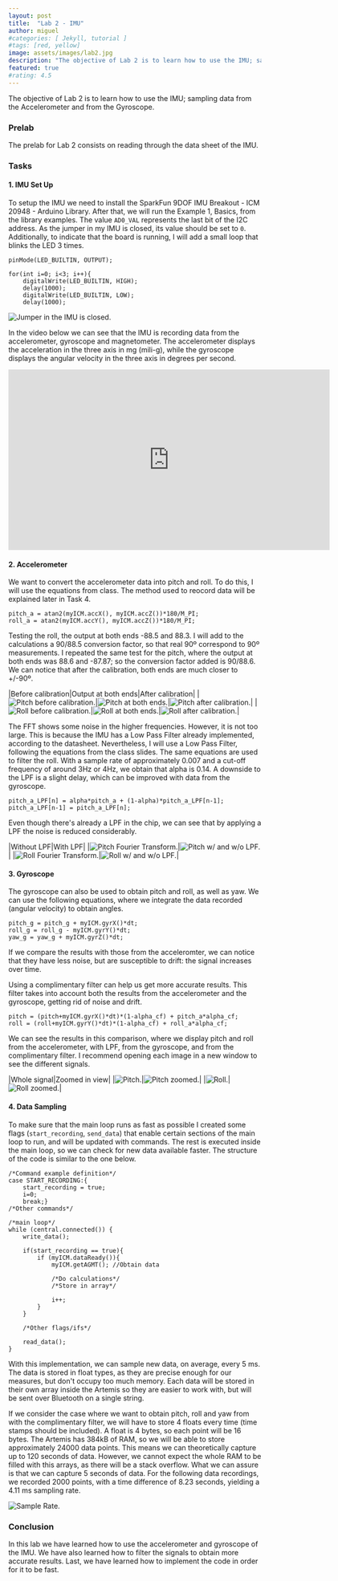 ```yaml
---
layout: post
title:  "Lab 2 - IMU"
author: miguel
#categories: [ Jekyll, tutorial ]
#tags: [red, yellow]
image: assets/images/lab2.jpg
description: "The objective of Lab 2 is to learn how to use the IMU; sampling data from the Accelerometer and from the Gyroscope."
featured: true
#rating: 4.5
---
```

The objective of Lab 2 is to learn how to use the IMU; sampling data from the Accelerometer and from the Gyroscope.

### Prelab

The prelab for Lab 2 consists on reading through the data sheet of the IMU.

### Tasks

#### 1. IMU Set Up
To setup the IMU we need to install the SparkFun 9DOF IMU Breakout - ICM 20948 - Arduino Library. After that, we will run the Example 1, Basics, from the library examples. The value `AD0_VAL` represents the last bit of the I2C address. As the jumper in my IMU is closed, its value should be set to `0`. Additionally, to indicate that the board is running, I will add a small loop that blinks the LED 3 times.
```
pinMode(LED_BUILTIN, OUTPUT);

for(int i=0; i<3; i++){
    digitalWrite(LED_BUILTIN, HIGH);
    delay(1000);
    digitalWrite(LED_BUILTIN, LOW);
    delay(1000);
```

<img class= "img_post" src="{{ site.baseurl }}/assets/images/lab2/imu.jpg" alt="Jumper in the IMU is closed.">

In the video below we can see that the IMU is recording data from the accelerometer, gyroscope and magnetometer. The accelerometer displays the acceleration in the three axis in mg (mili-g), while the gyroscope displays the angular velocity in the three axis in degrees per second.

<iframe width="640" height="360" frameborder="0" allowfullscreen
src="https://www.youtube.com/embed/9OyerR3Iud8">
</iframe>

#### 2. Accelerometer

We want to convert the accelerometer data into pitch and roll. To do this, I will use the equations from class. The method used to reocord data will be explained later in Task 4.
```
pitch_a = atan2(myICM.accX(), myICM.accZ())*180/M_PI;
roll_a = atan2(myICM.accY(), myICM.accZ())*180/M_PI;
```
Testing the roll, the output at both ends -88.5 and 88.3. I will add to the calculations a 90/88.5 conversion factor, so that real 90º correspond to 90º measurements. I repeated the same test for the pitch, where the output at both ends was 88.6 and -87.87; so the conversion factor added is 90/88.6. We can notice that after the calibration, both ends are much closer to +/-90º.

|Before calibration|Output at both ends|After calibration|
|<img class= "img_post" src="{{ site.baseurl }}/assets/images/lab2/pitch_nocalib.png" alt="Pitch before calibration.">|<img class= "img_post" src="{{ site.baseurl }}/assets/images/lab2/pitch_ends.png" alt="Pitch at both ends.">|<img class= "img_post" src="{{ site.baseurl }}/assets/images/lab2/pitch_calib.png" alt="Pitch after calibration.">|
|<img class= "img_post" src="{{ site.baseurl }}/assets/images/lab2/roll_nocalib.png" alt="Roll before calibration.">|<img class= "img_post" src="{{ site.baseurl }}/assets/images/lab2/roll_ends.png" alt="Roll at both ends.">|<img class= "img_post" src="{{ site.baseurl }}/assets/images/lab2/roll_calib.png" alt="Roll after calibration.">|

The FFT shows some noise in the higher frequencies. However, it is not too large. This is because the IMU has a Low Pass Filter already implemented, according to the datasheet. Nevertheless, I will use a Low Pass Filter, following the equations from the class slides. The same equations are used to filter the roll. With a sample rate of approximately 0.007 and a cut-off frequency of around 3Hz or 4Hz, we obtain that alpha is 0.14. A downside to the LPF is a slight delay, which can be improved with data from the gyroscope.
```
pitch_a_LPF[n] = alpha*pitch_a + (1-alpha)*pitch_a_LPF[n-1];
pitch_a_LPF[n-1] = pitch_a_LPF[n];
```
Even though there's already a LPF in the chip, we can see that by applying a LPF the noise is reduced considerably.

|Without LPF|With LPF|
|<img class= "img_post" src="{{ site.baseurl }}/assets/images/lab2/pitch_fft.png" alt="Pitch Fourier Transform.">|<img class= "img_post" src="{{ site.baseurl }}/assets/images/lab2/pitch_comparison.png" alt="Pitch w/ and w/o LPF.">|
|<img class= "img_post" src="{{ site.baseurl }}/assets/images/lab2/roll_fft.png" alt="Roll Fourier Transform.">|<img class= "img_post" src="{{ site.baseurl }}/assets/images/lab2/roll_comparison.png" alt="Roll w/ and w/o LPF.">|

#### 3. Gyroscope
The gyroscope can also be used to obtain pitch and roll, as well as yaw. We can use the following equations, where we integrate the data recorded (angular velocity) to obtain angles.
```
pitch_g = pitch_g + myICM.gyrX()*dt;
roll_g = roll_g - myICM.gyrY()*dt;
yaw_g = yaw_g + myICM.gyrZ()*dt;
```
If we compare the results with those from the acceleromter, we can notice that they have less noise, but are susceptible to drift: the signal increases over time.

Using a complimentary filter can help us get more accurate results. This filter takes into account both the results from the accelerometer and the gyroscope, getting rid of noise and drift.
```
pitch = (pitch+myICM.gyrX()*dt)*(1-alpha_cf) + pitch_a*alpha_cf;
roll = (roll+myICM.gyrY()*dt)*(1-alpha_cf) + roll_a*alpha_cf;
```
We can see the results in this comparison, where we display pitch and roll from the accelerometer, with LPF, from the gyroscope, and from the complimentary filter. I recommend opening each image in a new window to see the different signals.

|Whole signal|Zoomed in view|
|<img class= "img_post" src="{{ site.baseurl }}/assets/images/lab2/pitch_all.png" alt="Pitch.">|<img class= "img_post" src="{{ site.baseurl }}/assets/images/lab2/pitch_zoom.png" alt="Pitch zoomed.">|
|<img class= "img_post" src="{{ site.baseurl }}/assets/images/lab2/roll_all.png" alt="Roll.">|<img class= "img_post" src="{{ site.baseurl }}/assets/images/lab2/roll_zoom.png" alt="Roll zoomed.">|

#### 4. Data Sampling
To make sure that the main loop runs as fast as possible I created some flags (`start_recording`, `send_data`) that enable certain sections of the main loop to run, and will be updated with commands. The rest is executed inside the main loop, so we can check for new data available faster. The structure of the code is similar to the one below.

```
/*Command example definition*/
case START_RECORDING:{
    start_recording = true;
    i=0;
    break;}
/*Other commands*/

/*main loop*/
while (central.connected()) {        
    write_data();

    if(start_recording == true){
        if (myICM.dataReady()){
            myICM.getAGMT(); //Obtain data

            /*Do calculations*/
            /*Store in array*/

            i++;
        }
    }

    /*Other flags/ifs*/

    read_data();
}
```
With this implementation, we can sample new data, on average, every 5 ms. The data is stored in float types, as they are precise enough for our measures, but don't occupy too much memory. Each data will be stored in their own array inside the Artemis so they are easier to work with, but will be sent over Bluetooth on a single string.

If we consider the case where we want to obtain pitch, roll and yaw from with the complimentary filter, we will have to store 4 floats every time (time stamps should be included). A float is 4 bytes, so each point will be 16 bytes. The Artemis has 384kB of RAM, so we will be able to store approximately 24000 data points. This means we can theoretically capture up to 120 seconds of data. However, we cannot expect the whole RAM to be filled with this arrays, as there will be a stack overflow. What we can assure is that we can capture 5 seconds of data. For the following data recordings, we recorded 2000 points, with a time difference of 8.23 seconds, yielding a 4.11 ms sampling rate.

<img class= "img_post" src="{{ site.baseurl }}/assets/images/lab2/sample_rate.png" alt="Sample Rate.">

### Conclusion
In this lab we have learned how to use the accelerometer and gyroscope of the IMU. We have also learned how to filter the signals to obtain more accurate results. Last, we have learned how to implement the code in order for it to be fast.